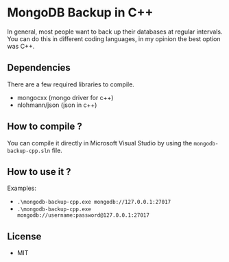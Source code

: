 # MongoDB Backup in C++
In general, most people want to back up their databases at regular intervals. You can do this in different coding languages, in my opinion the best option was C++.

## Dependencies
There are a few required libraries to compile.

- mongocxx (mongo driver for c++)
- nlohmann/json (json in c++)

## How to compile ? 
You can compile it directly in Microsoft Visual Studio by using the `mongodb-backup-cpp.sln` file.

## How to use it ? 
Examples:
- `.\mongodb-backup-cpp.exe mongodb://127.0.0.1:27017` 
- `.\mongodb-backup-cpp.exe mongodb://username:password@127.0.0.1:27017`

## License
- MIT